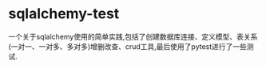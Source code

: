 # sqlalchemy-test

一个关于sqlalchemy使用的简单实践,包括了创建数据库连接、定义模型、表关系(一对一、一对多、多对多)增删改查、crud工具,最后使用了pytest进行了一些测试.
